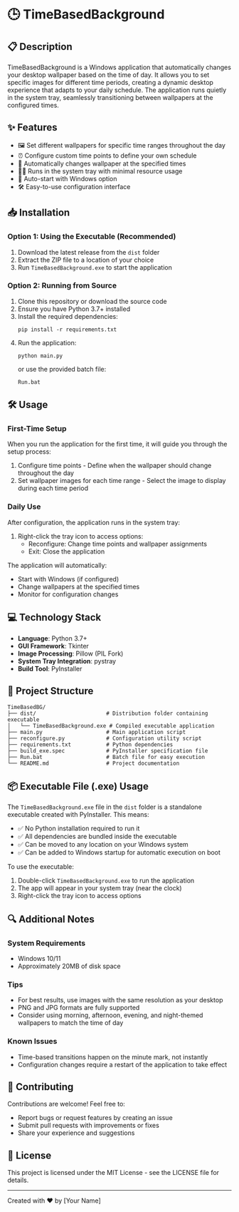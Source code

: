# 🕒 TimeBasedBackground

## 📋 Description

TimeBasedBackground is a Windows application that automatically changes your desktop wallpaper based on the time of day. It allows you to set specific images for different time periods, creating a dynamic desktop experience that adapts to your daily schedule. The application runs quietly in the system tray, seamlessly transitioning between wallpapers at the configured times.

## ✨ Features

-   🖼️ Set different wallpapers for specific time ranges throughout the day
-   ⏰ Configure custom time points to define your own schedule
-   🔄 Automatically changes wallpaper at the specified times
-   🏃‍♂️ Runs in the system tray with minimal resource usage
-   🚀 Auto-start with Windows option
-   🛠️ Easy-to-use configuration interface

## 📥 Installation

### Option 1: Using the Executable (Recommended)

1. Download the latest release from the `dist` folder
2. Extract the ZIP file to a location of your choice
3. Run `TimeBasedBackground.exe` to start the application

### Option 2: Running from Source

1. Clone this repository or download the source code
2. Ensure you have Python 3.7+ installed
3. Install the required dependencies:
    ```
    pip install -r requirements.txt
    ```
4. Run the application:
    ```
    python main.py
    ```
    or use the provided batch file:
    ```
    Run.bat
    ```

## 🛠️ Usage

### First-Time Setup

When you run the application for the first time, it will guide you through the setup process:

1. Configure time points - Define when the wallpaper should change throughout the day
2. Set wallpaper images for each time range - Select the image to display during each time period

### Daily Use

After configuration, the application runs in the system tray:

1. Right-click the tray icon to access options:
    - Reconfigure: Change time points and wallpaper assignments
    - Exit: Close the application

The application will automatically:

-   Start with Windows (if configured)
-   Change wallpapers at the specified times
-   Monitor for configuration changes

## 💻 Technology Stack

-   **Language**: Python 3.7+
-   **GUI Framework**: Tkinter
-   **Image Processing**: Pillow (PIL Fork)
-   **System Tray Integration**: pystray
-   **Build Tool**: PyInstaller

## 📁 Project Structure

```
TimeBasedBG/
├── dist/                      # Distribution folder containing executable
│   └── TimeBasedBackground.exe # Compiled executable application
├── main.py                    # Main application script
├── reconfigure.py             # Configuration utility script
├── requirements.txt           # Python dependencies
├── build_exe.spec             # PyInstaller specification file
├── Run.bat                    # Batch file for easy execution
└── README.md                  # Project documentation
```

## 📦 Executable File (.exe) Usage

The `TimeBasedBackground.exe` file in the `dist` folder is a standalone executable created with PyInstaller. This means:

-   ✅ No Python installation required to run it
-   ✅ All dependencies are bundled inside the executable
-   ✅ Can be moved to any location on your Windows system
-   ✅ Can be added to Windows startup for automatic execution on boot

To use the executable:

1. Double-click `TimeBasedBackground.exe` to run the application
2. The app will appear in your system tray (near the clock)
3. Right-click the tray icon to access options

## 🔍 Additional Notes

### System Requirements

-   Windows 10/11
-   Approximately 20MB of disk space

### Tips

-   For best results, use images with the same resolution as your desktop
-   PNG and JPG formats are fully supported
-   Consider using morning, afternoon, evening, and night-themed wallpapers to match the time of day

### Known Issues

-   Time-based transitions happen on the minute mark, not instantly
-   Configuration changes require a restart of the application to take effect

## 🤝 Contributing

Contributions are welcome! Feel free to:

-   Report bugs or request features by creating an issue
-   Submit pull requests with improvements or fixes
-   Share your experience and suggestions

## 📄 License

This project is licensed under the MIT License - see the LICENSE file for details.

---

Created with ❤️ by [Your Name]
